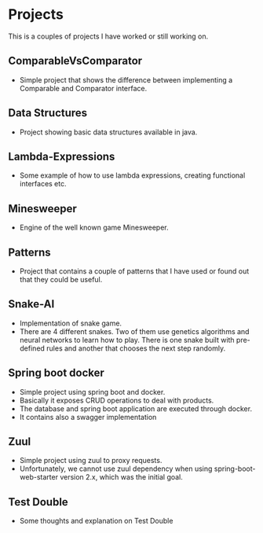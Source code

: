 # Projects
This is a couples of projects I have worked or still working on.

## ComparableVsComparator
* Simple project that shows the difference between implementing a Comparable and Comparator interface.


## Data Structures
* Project showing basic data structures available in java.

## Lambda-Expressions
* Some example of how to use lambda expressions, creating functional interfaces etc.


## Minesweeper 
* Engine of the well known game Minesweeper.

## Patterns
* Project that contains a couple of patterns that I have used or found out that they could be useful.

## Snake-AI
* Implementation of snake game.
* There are 4 different snakes. Two of them use genetics algorithms and neural networks to learn how to play.
There is one snake built with pre-defined rules and another that chooses the next step randomly. 

## Spring boot docker
* Simple project using spring boot and docker. 
* Basically it exposes CRUD operations to deal with products.
* The database and spring boot application are executed through docker.
* It contains also a swagger implementation

## Zuul
* Simple project using zuul to proxy requests.
* Unfortunately, we cannot use zuul dependency when using spring-boot-web-starter version 2.x, which was the initial goal.

## Test Double
* Some thoughts and explanation on Test Double
